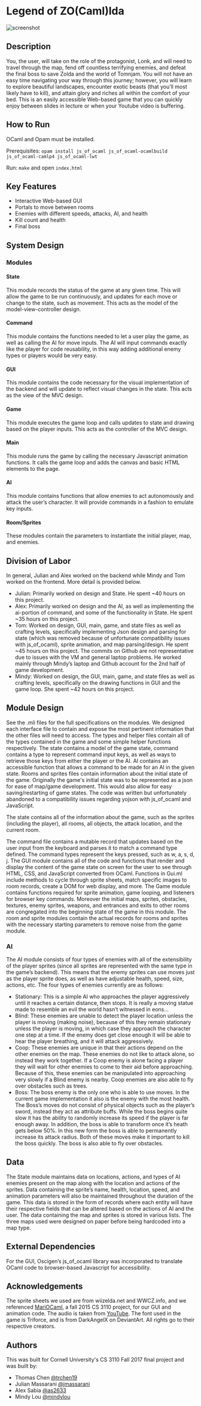 # Legend of ZO(Caml)lda

![screenshot](https://github.com/mindylou/legend-of-tomnjam/blob/master/styles/screenshot.png)

## Description
You, the user, will take on the role of the protagonist, Lonk, and will need to travel through the 
map, fend off countless terrifying enemies, and defeat the final boss to save Zolda and the world of Tomnjam. You will not have an easy time navigating your way through this journey; however, you will learn to explore beautiful landscapes, encounter exotic beasts (that you’ll most likely have to kill), and attain glory and riches all within the comfort of your bed. This is an easily accessible Web-based game that you can quickly enjoy between slides in lecture or when your Youtube video is buffering.

## How to Run
OCaml and Opam must be installed. 

Prerequisites:
`opam install js_of_ocaml js_of_ocaml-ocamlbuild js_of_ocaml-camlp4 js_of_ocaml-lwt`

Run:
`make` and open `index.html`

## Key Features
- Interactive Web-based GUI
- Portals to move between rooms
- Enemies with different speeds, attacks, AI, and health
- Kill count and health
- Final boss

## System Design
### Modules 

#### State
This module records the status of the game at any given time. This will allow the game to be run continuously, and updates for each move or change to the state, such as movement. This acts as the model of the model-view-controller design.

#### Command
This module contains the functions needed to let a user play the game, as well as calling the AI for move inputs. The AI will input commands exactly like the player for code reusability, in this way adding additional enemy types or players would be very easy.

#### GUI
This module contains the code necessary for the visual implementation of the backend and will update to reflect visual changes in the state. This acts as the view of the MVC design.

#### Game
This module executes the game loop and calls updates to state and drawing based on the player inputs. This acts as the controller of the MVC design. 

#### Main
This module runs the game by calling the necessary Javascript animation functions. It calls the game loop and adds the canvas and basic HTML elements to the page.

#### AI
This module contains functions that allow enemies to act autonomously and attack the user’s character. It will provide commands in a fashion to emulate key inputs.

#### Room/Sprites
These modules contain the parameters to instantiate the initial player, map, and enemies.

## Division of Labor
In general, Julian and Alex worked on the backend while Mindy and Tom worked on the frontend. More detail is provided below.
- Julian: Primarily worked on design and State. He spent ~40 hours on this project.
- Alex: Primarily worked on design and the AI, as well as implementing the ai-portion of command, and some of the functionality in State. He spent ~35 hours on this project.
- Tom: Worked on design, GUI, main, game, and state files as well as crafting levels, specifically implementing Json design and parsing for state (which was removed because of unfortunate compatibility issues with js_of_ocaml), sprite animation, and map parsing/design. He spent ~45 hours on this project. The commits on Github are not representative due to issues with the VM and general laptop problems. He worked mainly through Mindy’s laptop and Github account for the 2nd half of game development. 
- Mindy: Worked on design, the GUI, main, game, and state files as well as crafting levels, specifically on the drawing functions in GUI and the game loop. She spent ~42 hours on this project. 

## Module Design
See the .mli files for the full specifications on the modules.
We designed each interface file to contain and expose the most pertinent information that the other files will need to access. The types and helper files contain all of the types contained in the game and some simple helper functions respectively. The state contains a model of the game state, command contains a type to represent command input keys, as well as ways to retrieve those keys from either the player or the AI. AI contains an accessible function that allows a command to be made for an AI in the given state. Rooms and sprites files contain information about the initial state of the game. Originally the game's initial state was to be represented as a json for ease of map/game development. This would also allow for easy saving/restarting of game states. The code was written but unfortunately abandoned to a compatibility issues regarding yojson with js_of_ocaml and JavaScript.

The state contains all of the information about the game, such as the sprites (including the player), all rooms, all objects, the attack location, and the current room.

The command file contains a mutable record that updates based on the user input from the keyboard and parses it to match a command type defined. The command types represent the keys pressed, such as w, a, s, d, j.
The GUI module contains all of the code and functions that render and display the content of the game state on screen for the user to see through HTML, CSS, and JavaScript converted from OCaml. Functions in Gui.ml include methods to cycle through sprite sheets, match specific images to room records, create a DOM for web display, and more. The Game module contains functions required for sprite animation, game looping, and listeners for browser key commands. Moreover the initial maps, sprites, obstacles, textures, enemy sprites, weapons, and entrances and exits to other rooms are congregated into the beginning state of the game in this module.  The room and sprite modules contain the actual records for rooms and sprites with the necessary starting parameters to remove noise from the game module. 

### AI
The AI module consists of four types of enemies with all of the extensibility of the player sprites (since all sprites are represented with the same type in the game’s backend). This means that the enemy sprites can use moves just as the player sprite does, as well as have adjustable health, speed, size, actions, etc. The four types of enemies currently are as follows:

- Stationary: This is a simple AI who approaches the player aggressively until it reaches a certain distance, then stops. It is really a moving statue made to resemble an evil the world hasn’t witnessed in eons…
- Blind: These enemies are unable to detect the player location unless the player is moving (making noise), because of this they remain stationary unless the player is moving, in which case they approach the character one step at a time. If the enemy does get close enough it will be able to hear the player breathing, and it will attack aggressively.
- Coop: These enemies are unique in that their actions depend on the other enemies on the map. These enemies do not like to attack alone, so instead they work together. If a Coop enemy is alone facing a player they will wait for other enemies to come to their aid before approaching. Because of this, these enemies can be manipulated into approaching very slowly if a Blind enemy is nearby. Coop enemies are also able to fly over obstacles such as trees.
- Boss: The boss enemy is the only one who is able to use moves. In the current game implementation it also is the enemy with the most health. The Boss’s moves do not consist of physical objects such as the player’s sword, instead they act as attribute buffs. While the boss begins quite slow it has the ability to randomly increase its speed if the player is far enough away. In addition, the boss is able to transform once it’s heath gets below 50%. In this new form the boss is able to permanently increase its attack radius. Both of these moves make it important to kill the boss quickly. The boss is also able to fly over obstacles. 

## Data
The State module maintains data on locations, actions, and types of AI enemies present on the map along with the location and actions of the sprites. Data containing the sprite’s name, health, location, speed, and animation parameters will also be maintained throughout the duration of the game. This data is stored in the form of records where each entity will have their respective fields that can be altered based on the actions of AI and the user. The data containing the map and sprites is stored in various lists. The three maps used were designed on paper before being hardcoded into a map type. 

## External Dependencies
For the GUI, Oscigen’s js_of_ocaml library was incorporated  to translate OCaml code to browser-based Javascript for accessibility. 

## Acknowledgements
The sprite sheets we used are from wiizelda.net and WWCZ.info, and we referenced [MariOCaml](https://github.com/mahsu/MariOCaml), a fall 2015 CS 3110 project, for our GUI and animation code. The audio is taken from [YouTube](https://www.youtube.com/watch?v=scicO4v8d3M). The font used in the game is Triforce, and is from DarkAngelX on DeviantArt. All rights go to their respective creators. 

## Authors
This was built for Cornell University's CS 3110 Fall 2017 final project and was built by:
- Thomas Chen [@trchen19](https://github.com/trchen19)
- Julian Massarani [@jmassarani](https://github.com/jmassarani)
- Alex Sabia [@as2633](https://github.com/as2633)
- Mindy Lou [@mindylou](https://github.com/mindylou)

